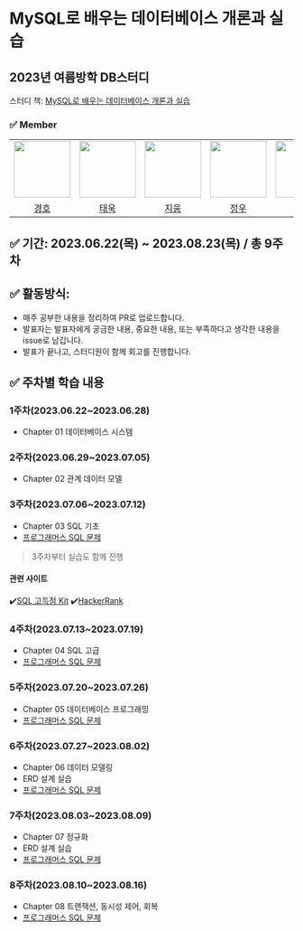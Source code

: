 # MySQL로 배우는 데이터베이스 개론과 실습

## 2023년 여름방학 DB스터디

스터디 책: [MySQL로 배우는 데이터베이스 개론과 실습](https://product.kyobobook.co.kr/detail/S000001743733)

### ✅ Member

<center>
<table  width="100%">
  <tr>
    <td  align="center">
      <img  src="https://avatars.githubusercontent.com/u/96857599?v=4"  width="100px;"  alt=""/>
    </td>
    <td  align="center">
      <img  src="https://avatars.githubusercontent.com/u/128007622?v=4"  width="100px;"  alt=""/>
    </td>
    <td  align="center">
      <img  src="https://avatars.githubusercontent.com/u/136984070?s=64&v=4"  width="100px;"  alt=""/>
    </td>
    <td  align="center">
      <img  src="https://avatars.githubusercontent.com/u/97429550?s=64&v=4"  width="100px;"  alt=""/>
    </td>
    <td  align="center">
      <img  src="https://avatars.githubusercontent.com/u/127813439?s=64&v=4"  width="100px;"  alt=""/>
    </td>
    <td  align="center">
      <img  src="https://avatars.githubusercontent.com/u/128283286?s=64&v=4"  width="100px;"  alt=""/>
    </td>
  </tr>
  <tr>
    <td align="center">
        <a href="https://github.com/Hoya324">
            <div>경호</div>
        </a>
    </td>
    <td align="center">
        <a href="https://github.com/taewook02">
            <div>태욱</div>
        </a>
    </td>
    <td align="center">
        <a href="https://github.com/qwejiung">
            <div>지웅</div>
        </a>
    </td>
    <td align="center">
        <a href="https://github.com/Erichong7">
            <div>정우</div>
        </a>
    </td>
    <td align="center">
        <a href="https://github.com/KoSeonJe">
            <div>선제</div>
        </a>
    </td>
    <td align="center">
        <a href="https://github.com/noweahct">
            <div>채원</div>
        </a>
    </td>
  </tr>
</table>
</center>

## ✅ 기간: 2023.06.22(목) ~ 2023.08.23(목) / 총 9주차

## ✅ 활동방식: 

- 매주 공부한 내용을 정리하여 PR로 업로드합니다.
- 발표자는 발표자에게 궁금한 내용, 중요한 내용, 또는 부족하다고 생각한 내용을 issue로 남깁니다.
- 발표가 끝나고, 스터디원이 함께 회고를 진행합니다.

## ✅ 주차별 학습 내용

### 1주차(2023.06.22~2023.06.28)
- Chapter 01 데이터베이스 시스템

### 2주차(2023.06.29~2023.07.05)
- Chapter 02 관계 데이터 모델

### 3주차(2023.07.06~2023.07.12)
-  Chapter 03 SQL 기초
- [프로그래머스 SQL 문제](https://school.programmers.co.kr/learn/challenges?tab=sql_practice_kit)

> 3주차부터 실습도 함께 진행
#### 관련 사이트
✔️[SQL 고득점 Kit](https://school.programmers.co.kr/learn/challenges?tab=sql_practice_kit)
✔️[HackerRank](https://www.hackerrank.com/domains/sql?badge_type=sql)

### 4주차(2023.07.13~2023.07.19)
- Chapter 04 SQL 고급
- [프로그래머스 SQL 문제](https://school.programmers.co.kr/learn/challenges?tab=sql_practice_kit)

### 5주차(2023.07.20~2023.07.26)
- Chapter 05 데이터베이스 프로그래밍
- [프로그래머스 SQL 문제](https://school.programmers.co.kr/learn/challenges?tab=sql_practice_kit)

### 6주차(2023.07.27~2023.08.02)
- Chapter 06 데이터 모델링
- ERD 설계 실습
- [프로그래머스 SQL 문제](https://school.programmers.co.kr/learn/challenges?tab=sql_practice_kit)

### 7주차(2023.08.03~2023.08.09)
- Chapter 07 정규화
- ERD 설계 실습
- [프로그래머스 SQL 문제](https://school.programmers.co.kr/learn/challenges?tab=sql_practice_kit)

### 8주차(2023.08.10~2023.08.16)
- Chapter 08 트랜잭션, 동시성 제어, 회복
- [프로그래머스 SQL 문제](https://school.programmers.co.kr/learn/challenges?tab=sql_practice_kit)
